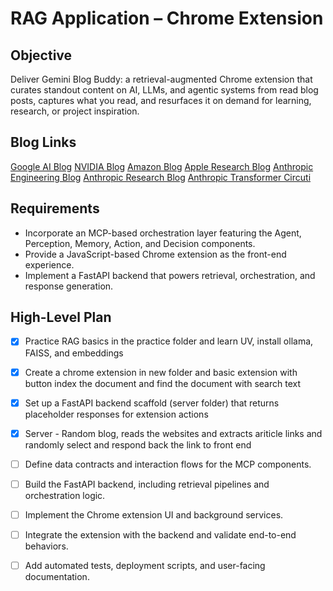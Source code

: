 # RAG Application – Chrome Extension

## Objective
Deliver Gemini Blog Buddy: a retrieval-augmented Chrome extension that curates standout content on AI, LLMs, and agentic systems from read blog posts, captures what you read, and resurfaces it on demand for learning, research, or project inspiration.

## Blog Links
[Google AI Blog](https://blog.google/technology/ai/)
[NVIDIA Blog](https://developer.nvidia.com/blog)
[Amazon Blog](https://www.amazon.science/blog)
[Apple Research Blog](https://machinelearning.apple.com/research)
[Anthropic Engineering Blog](https://www.anthropic.com/engineering)
[Anthropic Research Blog](https://www.anthropic.com/research)
[Anthropic Transformer Circuti](https://transformer-circuits.pub/)


## Requirements
- Incorporate an MCP-based orchestration layer featuring the Agent, Perception, Memory, Action, and Decision components.
- Provide a JavaScript-based Chrome extension as the front-end experience.
- Implement a FastAPI backend that powers retrieval, orchestration, and response generation.

## High-Level Plan
- [x] Practice RAG basics in the practice folder and learn UV, install ollama, FAISS, and embeddings
- [x] Create a chrome extension in new folder and basic extension with button index the document and find the document with search text
- [x] Set up a FastAPI backend scaffold (server folder) that returns placeholder responses for extension actions
- [x] Server - Random blog, reads the websites and extracts ariticle links and randomly select and respond back the link to front end
- [ ] Define data contracts and interaction flows for the MCP components.
- [ ] Build the FastAPI backend, including retrieval pipelines and orchestration logic.
- [ ] Implement the Chrome extension UI and background services.
- [ ] Integrate the extension with the backend and validate end-to-end behaviors.
- [ ] Add automated tests, deployment scripts, and user-facing documentation.

